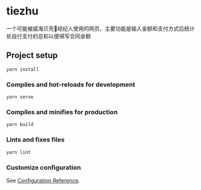 # tiezhu

一个可能被威海贝壳🐚经纪人使用的网页，主要功能是输入金额和支付方式后统计处自行支付的总和以便填写合同金额

## Project setup
```
yarn install
```

### Compiles and hot-reloads for development
```
yarn serve
```

### Compiles and minifies for production
```
yarn build
```

### Lints and fixes files
```
yarn lint
```

### Customize configuration
See [Configuration Reference](https://cli.vuejs.org/config/).
